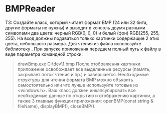 # BMPReader
ТЗ:
Создайте класс, который читает формат BMP (24 или 32 бита, другие форматы не нужны) и выводит в консоль двумя разными символами два цвета: черный RGB(0, 0, 0) и белый (фон) RGB(255, 255, 255). На вход должны подаваться только картинки содержащие 2 этих цвета, небольшого размера. Для чтения из файла используйте библиотеку <fstream>. При запуске приложения передаем полный путь к файлу в виде параметра командной строки:
> drawBmp.exe C:\dev\1.bmp
После отображения картинки приложение освобождает все выделенные ресурсы (память, закрывает поток чтения и пр.) и завершается. Необходимые структуры для чтения формата BMP можно объявить самостоятельно или что лучше используйте готовые из <windows.h>.
Ваш класс должен инкапсулировать все необходимые данные по открытию и отображению картинки, а также 3 главные функции приложения: openBMP(const string & fileName), displayBMP(), closeBMP().
